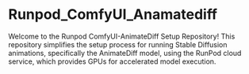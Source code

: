 # Runpod_ComfyUI_Anamatediff
Welcome to the Runpod ComfyUI-AnimateDiff Setup Repository!  This repository simplifies the setup process for running Stable Diffusion animations, specifically the AnimateDiff model, using the RunPod cloud service, which provides GPUs for accelerated model execution.
